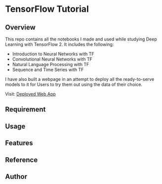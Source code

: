 # TensorFlow Tutorial

## Overview

This repo contains all the notebooks I made and used while studying Deep Learning with TensorFlow 2. It includes the following:

- Introduction to Neural Networks with TF
- Convolutional Neural Networks with TF
- Natural Language Processing with TF
- Sequence and Time Series with TF

I have also built a webpage in an attempt to deploy all the ready-to-serve models to it for Users to try them out using the data of their choice.

Visit: [Deployed Web App](https://indrap24.github.io/TensorFlow-Tutorial/)

## Requirement

## Usage

## Features

## Reference

## Author
